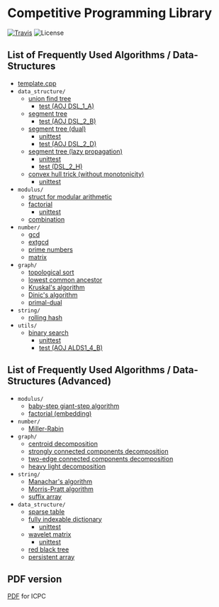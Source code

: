 # Competitive Programming Library

[![Travis](https://img.shields.io/travis/kmyk/competitive-programming-library/master.svg)](https://travis-ci.org/kmyk/competitive-programming-library)
![License](https://img.shields.io/github/license/kmyk/competitive-programming-library.svg)

## List of Frequently Used Algorithms / Data-Structures

-   [template.cpp](https://github.com/kmyk/competitive-programming-library/tree/master/template.cpp)
-   `data_structure/`
    -   [union find tree](https://github.com/kmyk/competitive-programming-library/tree/master/data_structure/union_find_tree.hpp)
        -   [test (AOJ DSL_1_A)](https://github.com/kmyk/competitive-programming-library/tree/master/data_structure/union_find_tree.test.cpp)
    -   [segment tree](https://github.com/kmyk/competitive-programming-library/tree/master/data_structure/segment_tree.hpp)
        -   [test (AOJ DSL_2_B)](https://github.com/kmyk/competitive-programming-library/tree/master/data_structure/dual_segment_tree.range_sum_query.test.cpp)
    -   [segment tree (dual)](https://github.com/kmyk/competitive-programming-library/tree/master/data_structure/dual_segment_tree.hpp)
        -   [unittest](https://github.com/kmyk/competitive-programming-library/tree/master/data_structure/dual_segment_tree.unit.test.cpp)
        -   [test (AOJ DSL_2_D)](https://github.com/kmyk/competitive-programming-library/tree/master/data_structure/dual_segment_tree.range_update_query.test.cpp)
    -   [segment tree (lazy propagation)](https://github.com/kmyk/competitive-programming-library/blob/master/data_structure/lazy_propagation_segment_tree.hpp)
        -   [unittest](https://github.com/kmyk/competitive-programming-library/tree/master/data_structure/lazy_propagation_segment_tree.unit.test.cpp)
        -   [test (DSL_2_H)](https://github.com/kmyk/competitive-programming-library/tree/master/data_structure/lazy_propagation_segment_tree.range_max_range_add.test.cpp)
    -   [convex hull trick (without monotonicity)](https://github.com/kmyk/competitive-programming-library/blob/master/data_structure/convex_hull_trick.hpp)
        -   [unittest](https://github.com/kmyk/competitive-programming-library/tree/master/data_structure/convex_hull_trick.test.cpp)
-   `modulus/`
    -   [struct for modular arithmetic](https://github.com/kmyk/competitive-programming-library/blob/master/modulus/mint.hpp)
    -   [factorial](https://github.com/kmyk/competitive-programming-library/blob/master/modulus/factorial.hpp)
        -   [unittest](https://github.com/kmyk/competitive-programming-library/tree/master/modulus/factorial.unit.test.cpp)
    -   [combination](https://github.com/kmyk/competitive-programming-library/blob/master/modulus/choose.hpp)
-   `number/`
    -   [gcd](https://github.com/kmyk/competitive-programming-library/blob/master/number/gcd.inc.cpp)
    -   [extgcd](https://github.com/kmyk/competitive-programming-library/blob/master/number/extgcd.inc.cpp)
    -   [prime numbers](https://github.com/kmyk/competitive-programming-library/blob/master/number/primes.inc.cpp)
    -   [matrix](https://github.com/kmyk/competitive-programming-library/blob/master/number/matrix.inc.cpp)
-   `graph/`
    -   [topological sort](https://github.com/kmyk/competitive-programming-library/blob/master/graph/topological-sort.inc.cpp)
    -   [lowest common ancestor](https://github.com/kmyk/competitive-programming-library/blob/master/graph/lowest-common-ancestor.inc.cpp)
    -   [Kruskal's algorithm](https://github.com/kmyk/competitive-programming-library/blob/master/graph/minimum-spanning-tree.inc.cpp)
    -   [Dinic's algorithm](https://github.com/kmyk/competitive-programming-library/blob/master/graph/centroid-decomposition.inc.cp://github.com/kmyk/competitive-programming-library/blob/master/graph/dinic.inc.cpp)
    -   [primal-dual](https://github.com/kmyk/competitive-programming-library/blob/master/graph/centroid-decomposition.inc.cp://github.com/kmyk/competitive-programming-library/blob/master/graph/dinic.inc.cp://github.com/kmyk/competitive-programming-library/blob/master/graph/minimum-cost-flow.inc.cpp)
-   `string/`
    -   [rolling hash](https://github.com/kmyk/competitive-programming-library/blob/master/string/rolling-hash.inc.cpp)
-   `utils/`
    -   [binary search](https://github.com/kmyk/competitive-programming-library/blob/master/utils/binary_search.hpp)
        -   [unittest](https://github.com/kmyk/competitive-programming-library/tree/master/utils/binary_search.unit.test.cpp)
        -   [test (AOJ ALDS1_4_B)](https://github.com/kmyk/competitive-programming-library/tree/master/utils/binary_search.aoj.test.cpp)

## List of Frequently Used Algorithms / Data-Structures (Advanced)

-   `modulus/`
    -   [baby-step giant-step algorithm](https://github.com/kmyk/competitive-programming-library/blob/master/modulus/discrete-log.inc.cpp)
    -   [factorial (embedding)](https://github.com/kmyk/competitive-programming-library/blob/master/modulus/factorial-embed.inc.cpp)
-   `number/`
    -   [Miller-Rabin](https://github.com/kmyk/competitive-programming-library/blob/master/number/miller-rabin.inc.cpp)
-   `graph/`
    -   [centroid decomposition](https://github.com/kmyk/competitive-programming-library/blob/master/graph/centroid-decomposition.inc.cpp)
    -   [strongly connected components decomposition](https://github.com/kmyk/competitive-programming-library/blob/master/graph/strongly_connected_components.cpp)
    -   [two-edge connected components decomposition](https://github.com/kmyk/competitive-programming-library/blob/master/graph/two-edge-connected-components.inc.cpp)
    -   [heavy light decomposition](https://github.com/kmyk/competitive-programming-library/blob/master/graph/heavy_light_decomposition.inc.cpp)
-   `string/`
    -   [Manachar's algorithm](https://github.com/kmyk/competitive-programming-library/blob/master/string/palindrome.inc.cpp)
    -   [Morris-Pratt algorithm](https://github.com/kmyk/competitive-programming-library/blob/master/string/knuth-morris-pratt.inc.cpp)
    -   [suffix array](https://github.com/kmyk/competitive-programming-library/blob/master/string/suffix-array.inc.cpp)
-   `data_structure/`
    -   [sparse table](https://github.com/kmyk/competitive-programming-library/blob/master/data_structure/sparse_table.inc.cpp)
    -   [fully indexable dictionary](https://github.com/kmyk/competitive-programming-library/blob/master/data_structure/fully_indexable_dictionary.hpp)
        -   [unittest](https://github.com/kmyk/competitive-programming-library/tree/master/data_structure/fully_indexable_dictionary.test.cpp)
    -   [wavelet matrix](https://github.com/kmyk/competitive-programming-library/blob/master/data_structure/wavelet_matrix.hpp)
        -   [unittest](https://github.com/kmyk/competitive-programming-library/tree/master/data_structure/wavelet_matrix.test.cpp)
    -   [red black tree](https://github.com/kmyk/competitive-programming-library/blob/master/data_structure/red-black-tree.inc.cpp)
    -   [persistent array](https://github.com/kmyk/competitive-programming-library/blob/master/data_structure/persistent-array.inc.cpp)

## PDF version

[PDF](https://raw.githubusercontent.com/kmyk/competitive-programming-library/master/library.pdf) for ICPC
